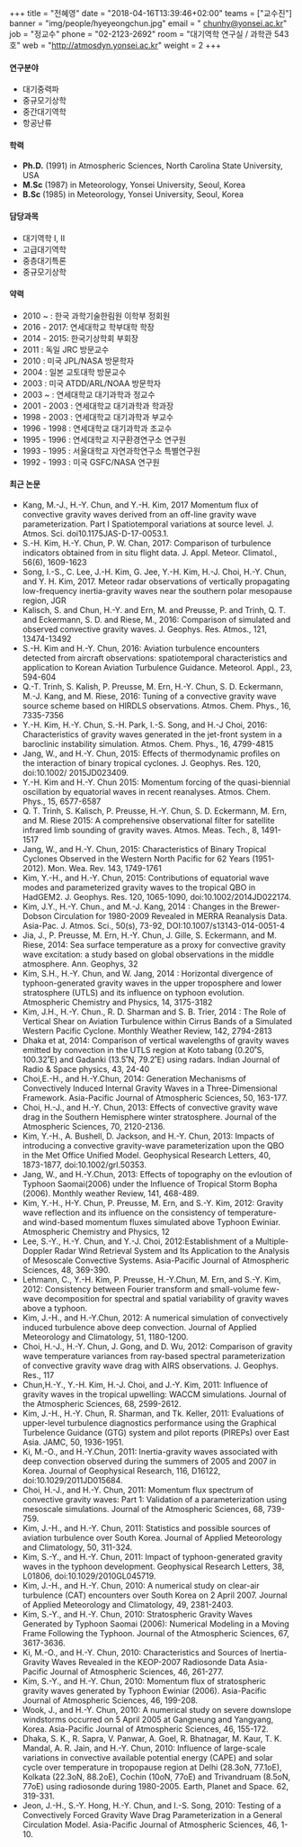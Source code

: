 +++
title = "전혜영"
date = "2018-04-16T13:39:46+02:00"
teams = ["교수진"]
banner = "img/people/hyeyeongchun.jpg"
email = " chunhy@yonsei.ac.kr"
job = "정교수"
phone = "02-2123-2692"
room = "대기역학 연구실 / 과학관 543호"
web = "http://atmosdyn.yonsei.ac.kr"
weight = 2
+++

#### 연구분야
+ 대기중력파
+ 중규모기상학
+ 중간대기역학
+ 항공난류

#### 학력
 + **Ph.D.** (1991) in Atmospheric Sciences, North Carolina State University, USA
 + **M.Sc** (1987) in Meteorology, Yonsei University, Seoul, Korea
 + **B.Sc** (1985) in Meteorology, Yonsei University, Seoul, Korea

#### 담당과목
+ 대기역학 I, II
+ 고급대기역학
+ 중층대기특론
+ 중규모기상학

#### 약력
 + 2010 ~ : 한국 과학기술한림원 이학부 정회원
 + 2016 - 2017: 연세대학교 학부대학 학장
 + 2014 - 2015: 한국기상학회 부회장
 + 2011 : 독일 JRC 방문교수
 + 2010 : 미국 JPL/NASA 방문학자
 + 2004 : 일본 교토대학 방문교수
 + 2003 : 미국 ATDD/ARL/NOAA 방문학자
 + 2003 ~ : 연세대학교 대기과학과 정교수
 + 2001 - 2003 : 연세대학교 대기과학과 학과장
 + 1998 - 2003 : 연세대학교 대기과학과 부교수
 + 1996 - 1998 : 연세대학교 대기과학과 조교수
 + 1995 - 1996 : 연세대학교 지구환경연구소 연구원
 + 1993 - 1995 : 서울대학교 자연과학연구소 특별연구원
 + 1992 - 1993 : 미국 GSFC/NASA 연구원

#### 최근 논문
+ Kang, M.-J., H.-Y. Chun, and Y.-H. Kim, 2017 Momentum flux of convective gravity waves derived from an off-line gravity wave parameterization. Part Ι Spatiotemporal variations at source level. J. Atmos. Sci. doi10.1175JAS-D-17-0053.1.
+ S.-H. Kim, H.-Y. Chun, P. W. Chan, 2017: Comparison of turbulence indicators obtained from in situ flight data. J. Appl. Meteor. Climatol., 56(6), 1609-1623
+ Song, I.-S., C. Lee, J.-H. Kim, G. Jee, Y.-H. Kim, H.-J. Choi, H.-Y. Chun, and Y. H. Kim, 2017. Meteor radar observations of vertically propagating low-frequency inertia-gravity waves near the southern polar mesopause region, JGR
+ Kalisch, S. and Chun, H.-Y. and Ern, M. and Preusse, P. and Trinh, Q. T. and Eckermann, S. D. and Riese, M., 2016: Comparison of simulated and observed convective gravity waves. J. Geophys. Res. Atmos., 121, 13474-13492
+ S.-H. Kim and H.-Y. Chun, 2016: Aviation turbulence encounters detected from aircraft observations: spatiotemporal characteristics and application to Korean Aviation Turbulence Guidance. Meteorol. Appl., 23, 594-604
+ Q.-T. Trinh, S. Kalish, P. Preusse, M. Ern, H.-Y. Chun, S. D. Eckermann, M.-J. Kang, and M. Riese, 2016: Tuning of a convective gravity wave source scheme based on HIRDLS observations. Atmos. Chem. Phys., 16, 7335-7356
+ Y.-H. Kim, H.-Y. Chun, S.-H. Park, I.-S. Song, and H.-J Choi, 2016: Characteristics of gravity waves generated in the jet-front system in a baroclinic instability simulation. Atmos. Chem. Phys., 16, 4799-4815
+ Jang, W., and H.-Y. Chun, 2015: Effects of thermodynamic profiles on the interaction of binary tropical cyclones. J. Geophys. Res. 120, doi:10.1002/ 2015JD023409.
+ Y.-H. Kim and H.-Y. Chun 2015: Momentum forcing of the quasi-biennial oscillation by equatorial waves in recent reanalyses. Atmos. Chem. Phys., 15, 6577-6587
+ Q. T. Trinh, S. Kalisch, P. Preusse, H.-Y. Chun, S. D. Eckermann, M. Ern, and M. Riese 2015: A comprehensive observational filter for satellite infrared limb sounding of gravity waves. Atmos. Meas. Tech., 8, 1491-1517
+ Jang, W., and H.-Y. Chun, 2015: Characteristics of Binary Tropical Cyclones Observed in the Western North Pacific for 62 Years (1951-2012). Mon. Wea. Rev. 143, 1749-1761
+ Kim, Y.-H., and H.-Y. Chun, 2015: Contributions of equatorial wave modes and parameterized gravity waves to the tropical QBO in HadGEM2. J. Geophys. Res. 120, 1065-1090, doi:10.1002/2014JD022174.
+ Kim, J.Y., H.-Y. Chun., and M.-J. Kang, 2014 : Changes in the Brewer-Dobson Circulation for 1980-2009 Revealed in MERRA Reanalysis Data. Asia-Pac. J. Atmos. Sci., 50(s), 73-92, DOI:10.1007/s13143-014-0051-4
+ Jia, J., P. Preusse, M. Ern, H.-Y. Chun, J. Gille, S. Eckermann, and M. Riese, 2014: Sea surface temperature as a proxy for convective gravity wave excitation: a study based on global observations in the middle atmosphere. Ann. Geophys, 32
+ Kim, S.H., H.-Y. Chun, and W. Jang, 2014 : Horizontal divergence of typhoon-generated gravity waves in the upper troposphere and lower stratosphere (UTLS) and its influence on typhoon evolution. Atmospheric Chemistry and Physics, 14, 3175-3182
+ Kim, J.H., H.-Y. Chun., R. D. Sharman and S. B. Trier, 2014 : The Role of Vertical Shear on Aviation Turbulence within Cirrus Bands of a Simulated Western Pacific Cyclone. Monthly Weather Review, 142, 2794-2813
+ Dhaka et at, 2014: Comparison of vertical wavelengths of gravity waves emitted by convection in the UTLS region at Koto tabang (0.20˚S, 100.32˚E) and Gadanki (13.5˚N, 79.2˚E) using radars. Indian Journal of Radio & Space physics, 43, 24-40
+ Choi,E.-H., and H.-Y.Chun, 2014: Generation Mechanisms of Convectively Induced Internal Gravity Waves in a Three-Dimensional Framework. Asia-Pacific Journal of Atmospheric Sciences, 50, 163-177.
+ Choi, H.-J., and H.-Y. Chun, 2013: Effects of convective gravity wave drag in the Southern Hemisphere winter stratosphere. Journal of the Atmospheric Sciences, 70, 2120-2136.
+ Kim, Y.-H., A. Bushell, D. Jackson, and H.-Y. Chun, 2013: Impacts of introducing a convective gravity-wave parameterization upon the QBO in the Met Office Unified Model. Geophysical Research Letters, 40, 1873-1877, doi:10.1002/grl.50353.
+ Jang, W., and H.-Y.Chun, 2013: Effects of topography on the evloution of Typhoon Saomai(2006) under the Influence of Tropical Storm Bopha (2006). Monthly weather Review, 141, 468-489.
+ Kim, Y.-H., H-Y. Chun, P. Preusse, M. Ern, and S.-Y. Kim, 2012: Gravity wave reflection and its influence on the consistency of temperature- and wind-based momentum fluxes simulated above Typhoon Ewiniar. Atmospheric Chemistry and Physics, 12
+ Lee, S.-Y., H.-Y. Chun, and Y.-J. Choi, 2012:Establishment of a Multiple-Doppler Radar Wind Retrieval System and Its Application to the Analysis of Mesoscale Convective Systems. Asia-Pacific Journal of Atmospheric Sciences, 48, 369-390.
+ Lehmann, C., Y.-H. Kim, P. Preusse, H.-Y.Chun, M. Ern, and S.-Y. Kim, 2012: Consistency between Fourier transform and small-volume few-wave decomposition for spectral and spatial variability of gravity waves above a typhoon.
+ Kim, J.-H., and H.-Y.Chun, 2012: A numerical simulation of convectively induced turbulence above deep convection. Journal of Applied Meteorology and Climatology, 51, 1180-1200.
+ Choi, H.-J., H.-Y. Chun, J. Gong, and D. Wu, 2012: Comparison of gravity wave temperature variances from ray-based spectral parameterization of convective gravity wave drag with AIRS observations. J. Geophys. Res., 117
+ Chun,H.-Y., Y.-H. Kim, H.-J. Choi, and J.-Y. Kim, 2011: Influence of gravity waves in the tropical upwelling: WACCM simulations. Journal of the Atmospheric Sciences, 68, 2599-2612.
+ Kim, J.-H., H.-Y. Chun, R. Sharman, and Tk. Keller, 2011: Evaluations of upper-level turbulence diagnostics performance using the Graphical Turbelence Guidance (GTG) system and pilot reports (PIREPs) over East Asia. JAMC, 50, 1936-1951.
+ Ki, M.-O., and H.-Y.Chun, 2011: Inertia-gravity waves associated with deep convection observed during the summers of 2005 and 2007 in Korea. Journal of Geophysical Research, 116, D16122, doi:10.1029/2011JD015684.
+ Choi, H.-J., and H.-Y. Chun, 2011: Momentum flux spectrum of convective gravity waves: Part 1: Validation of a parameterization using mesoscale simulations. Journal of the Atmospheric Sciences, 68, 739-759.
+ Kim, J.-H., and H.-Y. Chun, 2011: Statistics and possible sources of aviation turbulence over South Korea. Journal of Applied Meteorology and Climatology, 50, 311-324.
+ Kim, S.-Y., and H.-Y. Chun, 2011: Impact of typhoon-generated gravity waves in the typhoon development. Geophysical Research Letters, 38, L01806, doi:10.1029/2010GL045719.
+ Kim, J.-H., and H.-Y. Chun, 2010: A numerical study on clear-air turbulence (CAT) encounters over South Korea on 2 April 2007. Journal of Applied Meteorology and Climatology, 49, 2381-2403.
+ Kim, S.-Y., and H.-Y. Chun, 2010: Stratospheric Gravity Waves Generated by Typhoon Saomai (2006): Numerical Modeling in a Moving Frame Following the Typhoon. Journal of the Atmospheric Sciences, 67, 3617-3636.
+ Ki, M.-O., and H.-Y. Chun, 2010: Characteristics and Sources of Inertia-Gravity Waves Revealed in the KEOP-2007 Radiosonde Data Asia-Pacific Journal of Atmospheric Sciences, 46, 261-277.
+ Kim, S.-Y., and H.-Y. Chun, 2010: Momentum flux of stratospheric gravity waves generated by Typhoon Ewiniar (2006). Asia-Pacific Journal of Atmospheric Sciences, 46, 199-208.
+ Wook, J., and H.-Y. Chun, 2010: A numerical study on severe downslope windstorms occurred on 5 April 2005 at Gangneung and Yangyang, Korea. Asia-Pacific Journal of Atmospheric Sciences, 46, 155-172.
+ Dhaka, S. K., R. Sapra, V. Panwar, A. Goel, R. Bhatnagar, M. Kaur, T. K. Mandal, A. R. Jain, and H.-Y. Chun, 2010: Influence of large-scale variations in convective available potential energy (CAPE) and solar cycle over temperature in tropopause region at Delhi (28.3oN, 77.1oE), Kolkata (22.3oN, 88.2oE), Cochin (10oN, 77oE) and Trivandruam (8.5oN, 77oE) using radiosonde during 1980-2005. Earth, Planet and Space. 62, 319-331.
+ Jeon, J.-H., S.-Y. Hong, H.-Y. Chun, and I.-S. Song, 2010: Testing of a Convectively Forced Gravity Wave Drag Parameterization in a General Circulation Model. Asia-Pacific Journal of Atmospheric Sciences, 46, 1-10.
